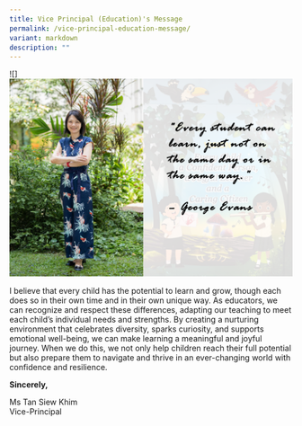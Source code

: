 ```yaml
---
title: Vice Principal (Education)'s Message
permalink: /vice-principal-education-message/
variant: markdown
description: ""
---
```

![]![](/images/Ms_Tan.png)

I believe that every child has the potential to learn and grow, though each does so in their own time and in their own unique way. As educators, we can recognize and respect these differences, adapting our teaching to meet each child’s individual needs and strengths. By creating a nurturing environment that celebrates diversity, sparks curiosity, and supports emotional well-being, we can make learning a meaningful and joyful journey. When we do this, we not only help children reach their full potential but also prepare them to navigate and thrive in an ever-changing world with confidence and resilience.

**Sincerely,**

Ms Tan Siew Khim 
<br>Vice-Principal